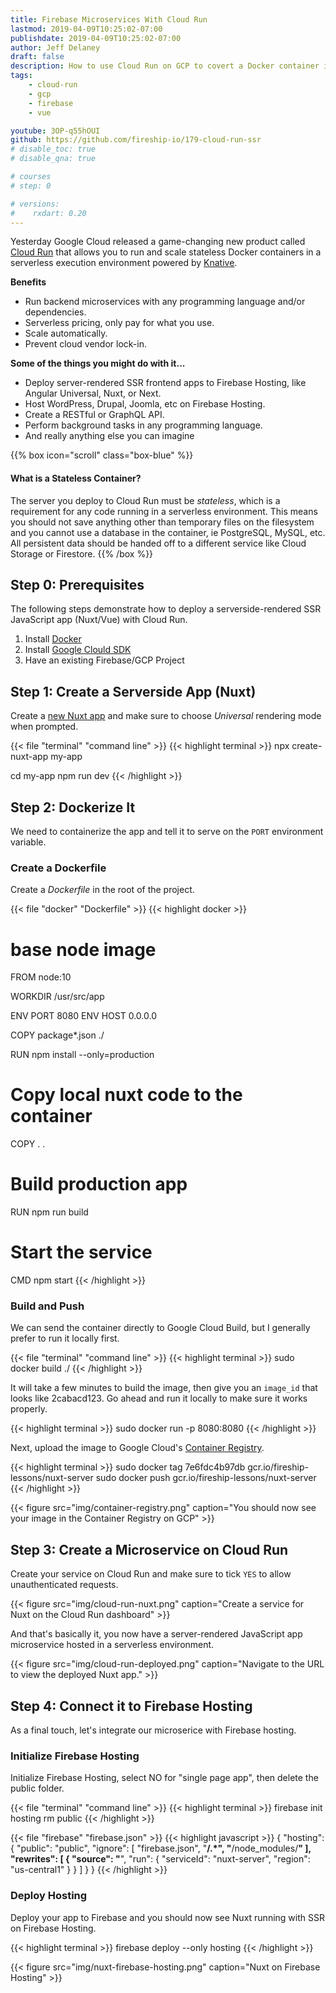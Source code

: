 ```yaml
---
title: Firebase Microservices With Cloud Run
lastmod: 2019-04-09T10:25:02-07:00
publishdate: 2019-04-09T10:25:02-07:00
author: Jeff Delaney
draft: false
description: How to use Cloud Run on GCP to covert a Docker container into a serverless microservice.
tags: 
    - cloud-run
    - gcp
    - firebase
    - vue

youtube: 3OP-q55hOUI
github: https://github.com/fireship-io/179-cloud-run-ssr
# disable_toc: true
# disable_qna: true

# courses
# step: 0

# versions:
#    rxdart: 0.20
---
```


Yesterday Google Cloud released a game-changing new product called [Cloud Run](https://cloud.google.com/run/) that allows you to run and scale stateless Docker containers in a serverless execution environment powered by [Knative](https://cloud.google.com/knative/).

**Benefits**
 
- Run backend microservices with any programming language and/or dependencies.
- Serverless pricing, only pay for what you use. 
- Scale automatically.
- Prevent cloud vendor lock-in.

**Some of the things you might do with it...**

- Deploy server-rendered SSR frontend apps to Firebase Hosting, like Angular Universal, Nuxt, or Next. 
- Host WordPress, Drupal, Joomla, etc on Firebase Hosting.
- Create a RESTful or GraphQL API. 
- Perform background tasks in any programming language.
- And really anything else you can imagine



{{% box icon="scroll" class="box-blue" %}}
#### What is a Stateless Container?

The server you deploy to Cloud Run must be *stateless*, which is a requirement for any code running in a serverless environment. This means you should not save anything other than temporary files on the filesystem and you cannot use a database in the container, ie PostgreSQL, MySQL, etc. All persistent data should be handed off to a different service like Cloud Storage or Firestore. 
{{% /box %}}


## Step 0: Prerequisites

The following steps demonstrate how to deploy a serverside-rendered SSR JavaScript app (Nuxt/Vue) with Cloud Run. 

1. Install [Docker](https://docs.docker.com/v17.12/install/)
1. Install [Google Clould SDK](https://cloud.google.com/sdk/)
1. Have an existing Firebase/GCP Project

## Step 1: Create a Serverside App (Nuxt)

Create a [new Nuxt app](https://nuxtjs.org/guide/installation) and make sure to choose *Universal* rendering mode when prompted.

{{< file "terminal" "command line" >}}
{{< highlight terminal >}}
npx create-nuxt-app my-app

cd my-app
npm run dev
{{< /highlight >}}


## Step 2: Dockerize It

We need to containerize the app and tell it to serve on the `PORT` environment variable.

### Create a Dockerfile

Create a *Dockerfile* in the root of the project. 

{{< file "docker" "Dockerfile" >}}
{{< highlight docker >}}
# base node image
FROM node:10

WORKDIR /usr/src/app

ENV PORT 8080
ENV HOST 0.0.0.0

COPY package*.json ./

RUN npm install --only=production

# Copy local nuxt code to the container
COPY . .

# Build production app
RUN npm run build

# Start the service
CMD npm start
{{< /highlight >}}

### Build and Push

We can send the container directly to Google Cloud Build, but I generally prefer to run it locally first. 


{{< file "terminal" "command line" >}}
{{< highlight terminal >}}
sudo docker build ./
{{< /highlight >}}

It will take a few minutes to build the image, then give you an `image_id`  that looks like 2cabacd123. Go ahead and run it locally to make sure it works properly.

{{< highlight terminal >}}
sudo docker run -p 8080:8080 <your-image-id>
{{< /highlight >}}


Next, upload the image to Google Cloud's [Container Registry](https://cloud.google.com/container-registry/). 


{{< highlight terminal >}}
sudo docker tag 7e6fdc4b97db gcr.io/fireship-lessons/nuxt-server
sudo docker push gcr.io/fireship-lessons/nuxt-server
{{< /highlight >}}

{{< figure src="img/container-registry.png" caption="You should now see your image in the Container Registry on GCP" >}}

## Step 3: Create a Microservice on Cloud Run

Create your service on Cloud Run and make sure to tick `YES` to allow unauthenticated requests. 

{{< figure src="img/cloud-run-nuxt.png" caption="Create a service for Nuxt on the Cloud Run dashboard" >}}

And that's basically it, you now have a server-rendered JavaScript app microservice hosted in a serverless environment.

{{< figure src="img/cloud-run-deployed.png" caption="Navigate to the URL to view the deployed Nuxt app." >}}

## Step 4: Connect it to Firebase Hosting

As a final touch, let's integrate our microserice with Firebase hosting. 

### Initialize Firebase Hosting

Initialize Firebase Hosting, select NO for "single page app", then delete the public folder. 

{{< file "terminal" "command line" >}}
{{< highlight terminal >}}
firebase init hosting
rm public
{{< /highlight >}}

{{< file "firebase" "firebase.json" >}}
{{< highlight javascript >}}
{
  "hosting": {
    "public": "public",
    "ignore": [
      "firebase.json",
      "**/.*",
      "**/node_modules/**"
    ],
    "rewrites": [ 
      {
        "source": "**",
        "run": {
          "serviceId": "nuxt-server",
          "region": "us-central1" 
        }
      }
    ]
  }
}
{{< /highlight >}}

### Deploy Hosting

Deploy your app to Firebase and you should now see Nuxt running with SSR on Firebase Hosting. 

{{< highlight terminal >}}
firebase deploy --only hosting
{{< /highlight >}}

{{< figure src="img/nuxt-firebase-hosting.png" caption="Nuxt on Firebase Hosting" >}}
